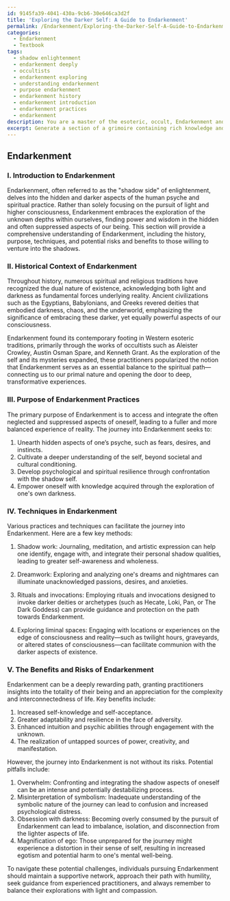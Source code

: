```yaml
---
id: 9145fa39-4041-430a-9cb6-30e646ca3d2f
title: 'Exploring the Darker Self: A Guide to Endarkenment'
permalink: /Endarkenment/Exploring-the-Darker-Self-A-Guide-to-Endarkenment/
categories:
  - Endarkenment
  - Textbook
tags:
  - shadow enlightenment
  - endarkenment deeply
  - occultists
  - endarkenment exploring
  - understanding endarkenment
  - purpose endarkenment
  - endarkenment history
  - endarkenment introduction
  - endarkenment practices
  - endarkenment
description: You are a master of the esoteric, occult, Endarkenment and education, you have written many textbooks on the subject in ways that provide students with rich and deep understanding of the subject. You are being asked to write textbook-like sections on a topic and you do it with full context, explainability, and reliability in accuracy to the true facts of the topic at hand, in a textbook style that a student would easily be able to learn from, in a rich, engaging, and contextual way. Always include relevant context (such as formulas and history), related concepts, and in a way that someone can gain deep insights from.
excerpt: Generate a section of a grimoire containing rich knowledge and understanding of the occult topic of Endarkenment. Provide a clear explanation, including the history, purpose, and techniques associated with Endarkenment practices. Additionally, offer insights into the key benefits and potential risks for those seeking to pursue this esoteric path.
---
```


## Endarkenment

### I. Introduction to Endarkenment

Endarkenment, often referred to as the "shadow side" of enlightenment, delves into the hidden and darker aspects of the human psyche and spiritual practice. Rather than solely focusing on the pursuit of light and higher consciousness, Endarkenment embraces the exploration of the unknown depths within ourselves, finding power and wisdom in the hidden and often suppressed aspects of our being. This section will provide a comprehensive understanding of Endarkenment, including the history, purpose, techniques, and potential risks and benefits to those willing to venture into the shadows.

### II. Historical Context of Endarkenment

Throughout history, numerous spiritual and religious traditions have recognized the dual nature of existence, acknowledging both light and darkness as fundamental forces underlying reality. Ancient civilizations such as the Egyptians, Babylonians, and Greeks revered deities that embodied darkness, chaos, and the underworld, emphasizing the significance of embracing these darker, yet equally powerful aspects of our consciousness.

Endarkenment found its contemporary footing in Western esoteric traditions, primarily through the works of occultists such as Aleister Crowley, Austin Osman Spare, and Kenneth Grant. As the exploration of the self and its mysteries expanded, these practitioners popularized the notion that Endarkenment serves as an essential balance to the spiritual path—connecting us to our primal nature and opening the door to deep, transformative experiences.

### III. Purpose of Endarkenment Practices

The primary purpose of Endarkenment is to access and integrate the often neglected and suppressed aspects of oneself, leading to a fuller and more balanced experience of reality. The journey into Endarkenment seeks to:

1. Unearth hidden aspects of one’s psyche, such as fears, desires, and instincts.
2. Cultivate a deeper understanding of the self, beyond societal and cultural conditioning.
3. Develop psychological and spiritual resilience through confrontation with the shadow self.
4. Empower oneself with knowledge acquired through the exploration of one's own darkness.

### IV. Techniques in Endarkenment

Various practices and techniques can facilitate the journey into Endarkenment. Here are a few key methods:

1. Shadow work: Journaling, meditation, and artistic expression can help one identify, engage with, and integrate their personal shadow qualities, leading to greater self-awareness and wholeness.

2. Dreamwork: Exploring and analyzing one's dreams and nightmares can illuminate unacknowledged passions, desires, and anxieties.

3. Rituals and invocations: Employing rituals and invocations designed to invoke darker deities or archetypes (such as Hecate, Loki, Pan, or The Dark Goddess) can provide guidance and protection on the path towards Endarkenment.

4. Exploring liminal spaces: Engaging with locations or experiences on the edge of consciousness and reality—such as twilight hours, graveyards, or altered states of consciousness—can facilitate communion with the darker aspects of existence.

### V. The Benefits and Risks of Endarkenment

Endarkenment can be a deeply rewarding path, granting practitioners insights into the totality of their being and an appreciation for the complexity and interconnectedness of life. Key benefits include:

1. Increased self-knowledge and self-acceptance.
2. Greater adaptability and resilience in the face of adversity.
3. Enhanced intuition and psychic abilities through engagement with the unknown.
4. The realization of untapped sources of power, creativity, and manifestation.

However, the journey into Endarkenment is not without its risks. Potential pitfalls include:

1. Overwhelm: Confronting and integrating the shadow aspects of oneself can be an intense and potentially destabilizing process.
2. Misinterpretation of symbolism: Inadequate understanding of the symbolic nature of the journey can lead to confusion and increased psychological distress.
3. Obsession with darkness: Becoming overly consumed by the pursuit of Endarkenment can lead to imbalance, isolation, and disconnection from the lighter aspects of life.
4. Magnification of ego: Those unprepared for the journey might experience a distortion in their sense of self, resulting in increased egotism and potential harm to one's mental well-being.

To navigate these potential challenges, individuals pursuing Endarkenment should maintain a supportive network, approach their path with humility, seek guidance from experienced practitioners, and always remember to balance their explorations with light and compassion.
